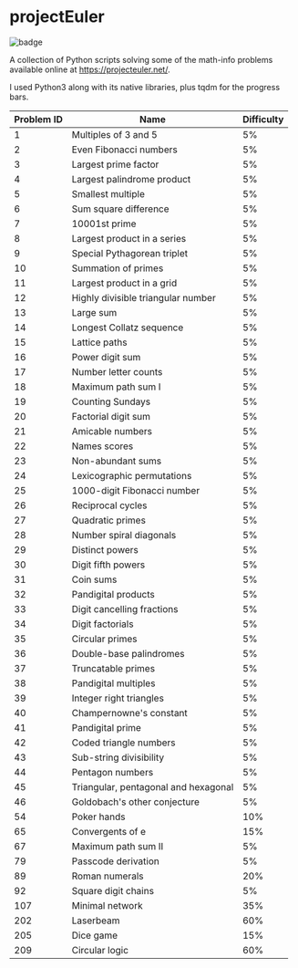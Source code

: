 # projectEuler

![badge](https://projecteuler.net/profile/14chanwa.png)

A collection of Python scripts solving some of the math-info problems available online at https://projecteuler.net/.

I used Python3 along with its native libraries, plus tqdm for the progress bars.


| Problem ID    |     Name    | Difficulty |
| ------------- | ----------- | ---------- |
|   1 | Multiples of 3 and 5 | 5% |
|   2 | Even Fibonacci numbers | 5% |
|   3 | Largest prime factor | 5% |
|   4 | Largest palindrome product | 5% |
|   5 | Smallest multiple | 5% |
|   6 | Sum square difference | 5% |
|   7 | 10001st prime | 5% |
|   8 | Largest product in a series | 5% |
|   9 | Special Pythagorean triplet | 5% |
|  10 | Summation of primes | 5% |
|  11 | Largest product in a grid | 5% |
|  12 | Highly divisible triangular number | 5% |
|  13 | Large sum | 5% |
|  14 | Longest Collatz sequence | 5% |
|  15 | Lattice paths | 5% |
|  16 | Power digit sum | 5% |
|  17 | Number letter counts | 5% |
|  18 | Maximum path sum I | 5% |
|  19 | Counting Sundays | 5% |
|  20 | Factorial digit sum | 5% |
|  21 | Amicable numbers | 5% |
|  22 | Names scores | 5% |
|  23 | Non-abundant sums | 5% |
|  24 | Lexicographic permutations | 5% |
|  25 | 1000-digit Fibonacci number | 5% |
|  26 | Reciprocal cycles | 5% |
|  27 | Quadratic primes | 5% |
|  28 | Number spiral diagonals | 5% |
|  29 | Distinct powers | 5% |
|  30 | Digit fifth powers | 5% |
|  31 | Coin sums | 5% |
|  32 | Pandigital products | 5% |
|  33 | Digit cancelling fractions | 5% |
|  34 | Digit factorials | 5% |
|  35 | Circular primes | 5% |
|  36 | Double-base palindromes | 5% |
|  37 | Truncatable primes | 5% |
|  38 | Pandigital multiples | 5% |
|  39 | Integer right triangles | 5% |
|  40 | Champernowne's constant | 5% |
|  41 | Pandigital prime | 5% |
|  42 | Coded triangle numbers | 5% |
|  43 | Sub-string divisibility | 5% |
|  44 | Pentagon numbers | 5% |
|  45 | Triangular, pentagonal and hexagonal | 5% |
|  46 | Goldobach's other conjecture | 5% |
|  54 | Poker hands | 10% |
|  65 | Convergents of e | 15% |
|  67 | Maximum path sum II | 5% |
|  79 | Passcode derivation | 5% |
|  89 | Roman numerals | 20% |
|  92 | Square digit chains | 5% |
| 107 | Minimal network | 35% |
| 202 | Laserbeam | 60% |
| 205 | Dice game | 15% |
| 209 | Circular logic | 60% |
